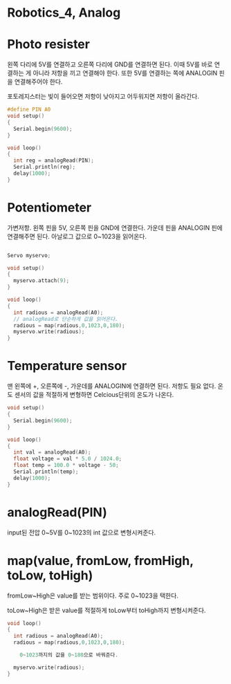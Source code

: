 # Robotics_4, Analog

# Photo resister

왼쪽 다리에 5V를 연결하고 오른쪽 다리에 GND를 연결하면 된다. 이때 5V를 바로 연결하는 게 아니라 저항을 끼고 연결해야 한다. 또한 5V를 연결하는 쪽에 ANALOGIN 핀을 연결해주어야 한다.

포토레지스터는 빛이 들어오면 저항이 낮아지고 어두워지면 저항이 올라간다.

```c
#define PIN A0
void setup()
{
  Serial.begin(9600);
}

void loop()
{
  int reg = analogRead(PIN);
  Serial.println(reg);
  delay(1000);
}
```

# Potentiometer

가변저항. 왼쪽 핀을 5V, 오른쪽 핀을 GND에 연결한다. 가운데 핀을 ANALOGIN 핀에 연결해주면 된다. 아날로그 값으로 0~1023을 읽어온다.

```c

Servo myservo;

void setup()
{
  myservo.attach(9);
}

void loop()
{
  int radious = analogRead(A0);
  // analogRead로 단순하게 값을 읽어온다.
  radious = map(radious,0,1023,0,180);
  myservo.write(radious);
}
```

# Temperature sensor

맨 왼쪽에 +, 오른쪽에 -, 가운데를 ANALOGIN에 연결하면 된다. 저항도 필요 없다. 온도 센서의 값을 적절하게 변형하면 Celcious단위의 온도가 나온다.

```c
void setup()
{
  Serial.begin(9600);
}

void loop()
{
  int val = analogRead(A0);
  float voltage = val * 5.0 / 1024.0;
  float temp = 100.0 * voltage - 50;
  Serial.println(temp);
  delay(1000);
}
```

# analogRead(PIN)

input된 전압 0~5V를 0~1023의 int 값으로 변형시켜준다.

# map(value, fromLow, fromHigh, toLow, toHigh)

fromLow~High은 value를 받는 범위이다. 주로 0~1023을 택한다.

toLow~High은 받은 value를 적절하게 toLow부터 toHigh까지 변형시켜준다.

```c
void loop()
{
  int radious = analogRead(A0);
  radious = map(radious,0,1023,0,180);

    0~1023까지의 값을 0~180으로 바꿔준다.

  myservo.write(radious);
}
```
